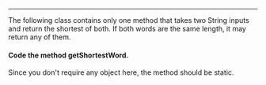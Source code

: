 
***

The following class contains only one method that takes two
String inputs and return the shortest of both. If both words are the same
length, it may return any of them.

#### Code the method getShortestWord.

<div class="hint">
  Since you don't require any object here, the method should be static.
</div>